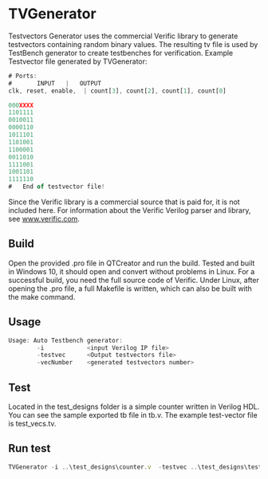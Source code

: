 
# TVGenerator

Testvectors Generator uses the commercial Verific library to generate testvectors containing random binary values. The resulting tv file is used by TestBench generator to create testbenches for verification.
Example Testvector file generated by TVGenerator:

```javascript
# Ports:
#		INPUT	|	OUTPUT 
clk, reset, enable,  | count[3], count[2], count[1], count[0]

000XXXX
1101111
0010011
0000110
1011101
1101001
1100001
0011010
1111001
1001101
1111110
#	End of testvector file! 

```
Since the Verific library is a commercial source that is paid for, it is not included here. For information about the Verific Verilog parser and library, see www.verific.com. 


## Build
Open the provided .pro file in QTCreator and run the build.
Tested and built in Windows 10, it should open and convert without problems in Linux.
For a successful build, you need the full source code of Verific.
Under Linux, after opening the .pro file, a full Makefile is written, which can also be built with the make command.
## Usage

```javascript
Usage: Auto Testbench generator:
        -i            <input Verilog IP file>
        -testvec      <Output testvectors file>
        -vecNumber    <generated testvectors number>

```


## Test
Located in the test_designs folder is a simple counter written in Verilog HDL. 
You can see the sample exported tb file in tb.v.
The example test-vector file is test_vecs.tv.
## Run test
```javascript
TVGenerator -i ..\test_designs\counter.v  -testvec ..\test_designs\test_vectors.tv -vecNumber 10
```
